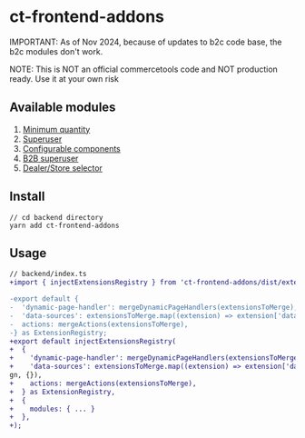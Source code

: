 # ct-frontend-addons

IMPORTANT:
As of Nov 2024, because of updates to b2c code base, the b2c modules don't work.

NOTE:
This is NOT an official commercetools code and NOT production ready. Use it at your own risk

## Available modules
1. [Minimum quantity](src/minimum-quantity/README.md)
1. [Superuser](src/superuser/README.md)
1. [Configurable components](src/configurable-products/README.md)
1. [B2B superuser](src/superuser-b2b/README.md)
1. [Dealer/Store selector](src/store-context/README.md)

## Install
```
// cd backend directory
yarn add ct-frontend-addons
```

## Usage

```diff
// backend/index.ts
+import { injectExtensionsRegistry } from 'ct-frontend-addons/dist/extensions';

-export default {
-  'dynamic-page-handler': mergeDynamicPageHandlers(extensionsToMerge),
-  'data-sources': extensionsToMerge.map((extension) => extension['data-sources'] || {}).reduce(Object.assign, {}),
-  actions: mergeActions(extensionsToMerge),
-} as ExtensionRegistry;
+export default injectExtensionsRegistry(
+  {
+    'dynamic-page-handler': mergeDynamicPageHandlers(extensionsToMerge),
+    'data-sources': extensionsToMerge.map((extension) => extension['data-sources'] || {}).reduce(Object.assi
gn, {}),
+    actions: mergeActions(extensionsToMerge),
+  } as ExtensionRegistry,
+  {
+    modules: { ... }
+  },
+);
```
